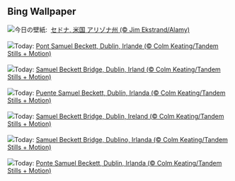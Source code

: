## Bing Wallpaper
![](https://www.bing.com/th?id=OHR.SedonaSpring_JA-JP0072901423_UHD.jpg&w=1000)今日の壁紙: &nbsp;[セドナ, 米国 アリゾナ州 (© Jim Ekstrand/Alamy)](https://www.bing.com/th?id=OHR.SedonaSpring_JA-JP0072901423_UHD.jpg)
<br><br/>
![](https://www.bing.com/th?id=OHR.BeckettBridge_FR-FR9410208549_UHD.jpg&w=1000)Today: [Pont Samuel Beckett, Dublin, Irlande (© Colm Keating/Tandem Stills + Motion)](https://www.bing.com/th?id=OHR.BeckettBridge_FR-FR9410208549_UHD.jpg)
<br><br/>
![](https://www.bing.com/th?id=OHR.BeckettBridge_DE-DE6303850469_UHD.jpg&w=1000)Today: [Samuel Beckett Bridge, Dublin, Irland (© Colm Keating/Tandem Stills + Motion)](https://www.bing.com/th?id=OHR.BeckettBridge_DE-DE6303850469_UHD.jpg)
<br><br/>
![](https://www.bing.com/th?id=OHR.BeckettBridge_ES-ES8163072684_UHD.jpg&w=1000)Today: [Puente Samuel Beckett, Dublín, Irlanda (© Colm Keating/Tandem Stills + Motion)](https://www.bing.com/th?id=OHR.BeckettBridge_ES-ES8163072684_UHD.jpg)
<br><br/>
![](https://www.bing.com/th?id=OHR.BeckettBridge_EN-GB2641883580_UHD.jpg&w=1000)Today: [Samuel Beckett Bridge, Dublin, Ireland (© Colm Keating/Tandem Stills + Motion)](https://www.bing.com/th?id=OHR.BeckettBridge_EN-GB2641883580_UHD.jpg)
<br><br/>
![](https://www.bing.com/th?id=OHR.BeckettBridge_IT-IT9734044392_UHD.jpg&w=1000)Today: [Samuel Beckett Bridge, Dublino, Irlanda (© Colm Keating/Tandem Stills + Motion)](https://www.bing.com/th?id=OHR.BeckettBridge_IT-IT9734044392_UHD.jpg)
<br><br/>
![](https://www.bing.com/th?id=OHR.BeckettBridge_PT-BR3137652720_UHD.jpg&w=1000)Today: [Ponte Samuel Beckett, Dublin, Irlanda (© Colm Keating/Tandem Stills + Motion)](https://www.bing.com/th?id=OHR.BeckettBridge_PT-BR3137652720_UHD.jpg)
<br><br/>

